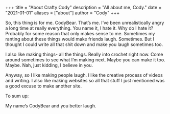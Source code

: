 +++
title = "About Crafty Cody"
description = "All about me, Cody."
date = "2021-01-01"
aliases = ["about"]
author = "Cody"
+++

So, this thing is for me. CodyBear. That’s me. I’ve been unrealistically angry a long time at really everything. You name it, I hate it. Why do I hate it? Probably for some reason that only makes sense to me. Sometimes my ranting about these things would make friends laugh. Sometimes. But I thought I could write all that shit down and make you laugh sometimes too.

I also like making things- all the things. Really into crochet right now. Come around sometimes to see what I’m making next. Maybe you can make it too. Maybe. Nah, just kidding, I believe in you.

Anyway, so I like making people laugh. I like the creative process of videos and writing. I also like making websites so all that stuff I just mentioned was a good excuse to make another site.

To sum up:

My name’s CodyBear and you better laugh.